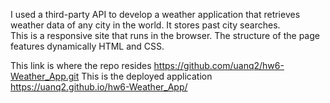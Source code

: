 I used a third-party API to develop a weather application that retrieves weather data of any city in the world. It stores past city searches.  
This is a responsive site that runs in the browser. The structure of the page features dynamically HTML and CSS.

This link is where the repo resides https://github.com/uanq2/hw6-Weather_App.git
This is the deployed application https://uanq2.github.io/hw6-Weather_App/
